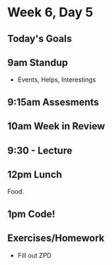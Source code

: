 # Week 6, Day 5

## Today's Goals

## 9am Standup

- Events, Helps, Interestings

## 9:15am Assesments

## 10am Week in Review

## 9:30 - Lecture

## 12pm Lunch

Food.

## 1pm Code!

## Exercises/Homework

- Fill out ZPD
